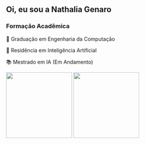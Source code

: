## Oi, eu sou a Nathalia Genaro

### Formação Acadêmica

  🧠 Graduação em Engenharia da Computação

  🤖 Residência em Inteligência Artificial

  📚 Mestrado em IA (Em Andamento)


<div>
  <img height="180cm" src="https://github-readme-stats.vercel.app/api?username=NGenaro$show_icons=true$theme=dark&include_all_commits=true$count_private=true"/>
  <img height="180cm" src="https://github-readme-stats.vercel.app/api/top-langs/?username=NGenaro&layout=compact&langs_cout=16theme=dark"/>
</div>
